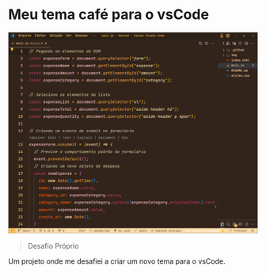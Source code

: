 # Meu tema café para o vsCode

![preview](./.github/preview.png)
> Desafio Próprio

Um projeto onde me desafiei a criar um novo tema para o vsCode. 